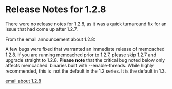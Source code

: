 # Release Notes for 1.2.8 #

There were no release notes for 1.2.8, as it was a quick turnaround fix for an issue that had come up after 1.2.7.

From the email announcement about 1.2.8:

A few bugs were fixed that warranted an immediate release of memcached  1.2.8. If you are running memcached prior to 1.2.7, please skip 1.2.7 and  upgrade straight to 1.2.8.
**Please note** that the critical bug noted below only affects memcached  binaries built with --enable-threads. While highly recommended, this is  not the default in the 1.2 series. It is the default in 1.3.

[email about 1.2.8](http://groups.google.com/group/memcached/browse_thread/thread/ff96a9b88fb5d40e)